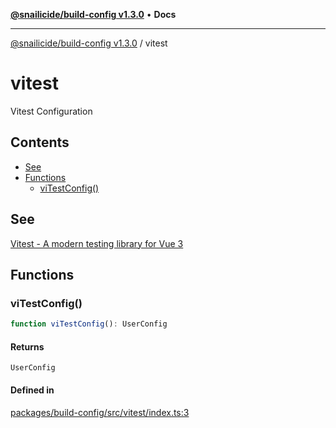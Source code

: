 [**@snailicide/build-config v1.3.0**](../README.md) • **Docs**

---

[@snailicide/build-config v1.3.0](../README.md) / vitest

# vitest

Vitest Configuration

## Contents

-   [See](#see)
-   [Functions](#functions)
    -   [viTestConfig()](#vitestconfig)

## See

[Vitest - A modern testing library for Vue 3](https://vitest.dev/)

## Functions

### viTestConfig()

```ts
function viTestConfig(): UserConfig
```

#### Returns

`UserConfig`

#### Defined in

[packages/build-config/src/vitest/index.ts:3](https://github.com/gbtunney/snailicide-monorepo/blob/master/packages/build-config/src/vitest/index.ts#L3)

